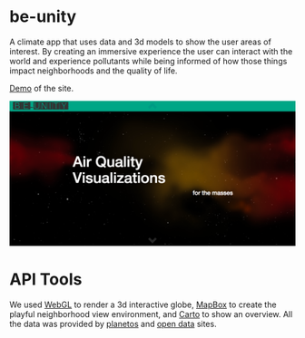 # be-unity
A climate app that uses data and 3d models to show the user areas of interest. By creating an immersive experience the user can interact with the world and experience pollutants while being informed of how those things impact neighborhoods and the quality of life. 

[Demo](http://be-unity.s3-website-us-east-1.amazonaws.com) of the site.

![](buity.png)

# API Tools
We used [WebGL](https://www.chromeexperiments.com/globe) to render a 3d interactive globe, [MapBox](https://www.mapbox.com) to create the playful neighborhood view environment, and [Carto](https://carto.com) to show an overview. All the data was provided by [planetos](https://planetos.com) and [open data](https://data.ca.gov) sites.
